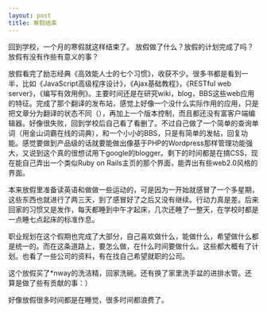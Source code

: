 ```yaml
--- 
layout: post
title: 寒假结束
---
```


回到学校，一个月的寒假就这样结束了。
放假做了什么？放假的计划完成了吗？放假有没有作些有意义的事？<!--more-->

放假看完了励志经典《高效能人士的七个习惯》，收获不少。很多书都是看到一半，比如《JavaScript高级程序设计》，《Ajax基础教程》，《RESTful web server》，《编写有效用例》。主要时间还是在研究wiki，blog，BBS这些web应用的特征。完成了那个翻译的发布站，感觉上好像一个没什么实际作用的应用，只是把文章分为翻译的状态不同（），再加上一个版本控制，而且都还没有富客户端编辑器。好像很失败，回到学校后自己看了看删了。不过自己做了一个简单的查询单词（用金山词霸在线的词典），和一个小小的BBS，只是有简单的发帖，回复功能。感觉要做到产品级的话就要能做出像基于PHP的Wordpress那样管理功能强大，又说到这个真的很想试用下google的blogger。剩下的时间都是在搞CSS，现在能自己弄出一个类似Ruby on Rails主页的那个界面，能弄出有些web2.0风格的界面。

本来放假里准备读英语和做做一些运动的，可是因为一开始就感冒了一个多星期，这些东西也就进行了两三天，到了感冒好了之后又没有继续。行动力真是差。后来回家的习惯又是发作，每天都睡到中午才起床，几次还睡了一整天，在学校时都是一点睡七点起床的标准作息。

职业规划在这个假期也完成了大部分，自己喜欢做什么，能做什么，希望做什么都是统一的。而在这条道路上，要怎么做，在什么时间要做什么。这些都大概有了计划。也看了一些公司的资料，有在找自己希望就职的公司。

这个放假买了*nway的洗洁精，回家洗碗。还有换了家里洗手盆的进排水管。还算是做了些有贡献的事：）

好像放假很多时间都是在睡觉，很多时间都浪费了。
